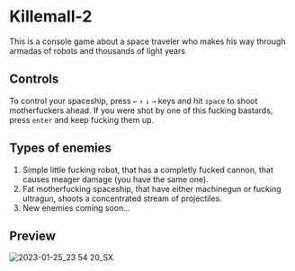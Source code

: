 # Killemall-2

This is a console game about a space traveler who makes his way through armadas of robots and thousands of light years

## Controls

To control your spaceship, press `←` `↑` `↓` `→` keys and hit `space` to shoot motherfuckers ahead. If you were shot by one of this fucking bastards, press `enter` and keep fucking them up.

## Types of enemies

1. Simple little fucking robot, that has a completly fucked cannon, that causes meager damage (you have the same one).
2. Fat motherfucking spaceship, that have either machinegun or fucking ultragun, shoots a concentrated stream of projectiles.
3. New enemies coming soon...

## Preview

![2023-01-25_23 54 20_SX](https://user-images.githubusercontent.com/106927553/214688555-38d65f7a-d944-41ad-b4b8-a940552995d1.gif)

